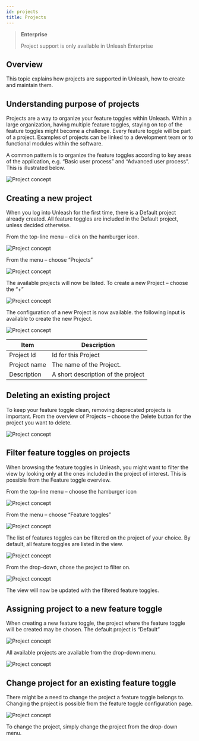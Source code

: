 ```yaml
---
id: projects
title: Projects
---
```


> **Enterprise**
>
> Project support is only available in Unleash Enterprise

## Overview
This topic explains how projects are supported in Unleash, how to create and maintain them.

## Understanding purpose of projects
Projects are a way to organize your feature toggles within Unleash. Within a large organization, having multiple feature toggles, staying on top of the feature toggles might become a challenge. Every feature toggle will be part of a project. Examples of projects can be linked to a development team or to functional modules within the software. 

A common pattern is to organize the feature toggles according to key areas of the application, e.g. “Basic user process” and “Advanced user process”. This is illustrated below.

![Project concept](../assets/project_concept.png)

## Creating a new project
When you log into Unleash for the first time, there is a Default project already created. All feature toggles are included in the Default project, unless decided otherwise.

From the top-line menu – click on the hamburger icon.

![Project concept](../assets/create_project1.png)

From the menu – choose “Projects”

![Project concept](../assets/create_project2.png)

The available projects will now be listed.
To create a new Project – choose the “+”

![Project concept](../assets/create_project3.png)

The configuration of a new Project is now available. the following input is available to create the new Project.

![Project concept](../assets/create_project4.png)

| Item     | Description |
| ----------- | ----------- |
| Project Id     | Id for this Project      |
| Project name   | The name of the Project.       |
| Description   | A short description of the project       |

## Deleting an existing project
To keep your feature toggle clean, removing deprecated projects is important. From the overview of Projects – choose the Delete button for the project you want to delete.

![Project concept](../assets/project_delete.png)

## Filter feature toggles on projects
When browsing the feature toggles in Unleash, you might want to filter the view by looking only at the ones included in the project of interest. This is possible from the Feature toggle overview.

From the top-line menu – choose the hamburger icon

![Project concept](../assets/project_filter.png)

From the menu – choose “Feature toggles”

![Project concept](../assets/project_filter2.png)

The list of features toggles can be filtered on the project of your choice. By default, all feature toggles are listed in the view.

![Project concept](../assets/project_filter3.png)

From the drop-down, chose the project to filter on.

![Project concept](../assets/project_filter4.png)

The view will now be updated with the filtered feature toggles.

## Assigning project to a new feature toggle
When creating a new feature toggle, the project where the feature toggle will be created may be chosen. The default project is “Default”

![Project concept](../assets/project_filter5.png)

All available projects are available from the drop-down menu. 

![Project concept](../assets/project_filter6.png)

## Change project for an existing feature toggle
There might be a need to change the project a feature toggle belongs to. Changing the project is possible from the feature toggle configuration page.

![Project concept](../assets/project_define2.png)

To change the project, simply change the project from the drop-down menu.
